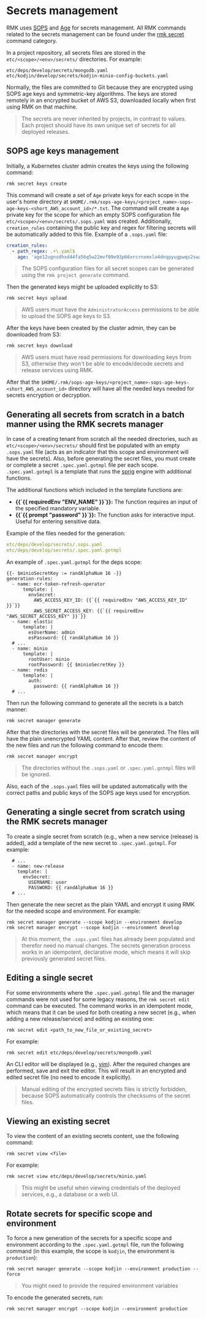 # Secrets management

RMK uses [SOPS](https://github.com/mozilla/sops) and [Age](https://github.com/mozilla/sops#encrypting-using-age)
for secrets management.
All RMK commands related to the secrets management can be found under the [rmk secret](../../commands.md#secret) command category.

In a project repository, all secrets files are stored in the `etc/<scope>/<env>/secrets/` directories.
For example:

```
etc/deps/develop/secrets/mongodb.yaml
etc/kodjin/develop/secrets/kodjin-minio-config-buckets.yaml
```

Normally, the files are committed to Git because they are encrypted using SOPS age keys and symmetric-key algorithms.
The keys are stored remotely in an encrypted bucket of AWS S3, downloaded locally when first using RMK
on that machine.

> The secrets are never inherited by projects, in contrast to values. Each project should have its own unique set 
> of secrets for all deployed releases.

## SOPS age keys management

Initially, a Kubernetes cluster admin creates the keys using the following command:

```shell
rmk secret keys create
```

This command will create a set of `Age` private keys for each scope in the user's home directory 
at `$HOME/.rmk/sops-age-keys/<project_name>-sops-age-keys-<short_AWS_account_id>/*.txt`. 
The command will create a `Age` private key for the scope for which an empty 
SOPS configuration file `etc/<scope>/<env>/secrets/.sops.yaml` was created. 
Additionally, `creation_rules` containing the public key and regex for filtering secrets will be automatically added to this file. 
Example of a `.sops.yaml` file:

```yaml
creation_rules:
  - path_regex: .+\.yaml$
    age: 'age12ugnsdhxd44fa56q5w22mvf09e93p66xrcrnxmxla4dnqpyugpwqs2swag'
```

> The SOPS configuration files for all secret scopes can be generated using the `rmk project generate` command.

Then the generated keys might be uploaded explicitly to S3:

```shell
rmk secret keys upload
```

> AWS users must have the `AdministratorAccess` permissions to be able to upload the SOPS age keys to S3.

After the keys have been created by the cluster admin, they can be downloaded from S3:

```shell
rmk secret keys download
```

> AWS users must have read permissions for downloading keys from S3,
> otherwise they won't be able to encode/decode secrets and release services using RMK.

After that the `$HOME/.rmk/sops-age-keys/<project_name>-sops-age-keys-<short_AWS_account_id>` directory will have all the needed keys
needed for secrets encryption or decryption.

## Generating all secrets from scratch in a batch manner using the RMK secrets manager

In case of a creating tenant from scratch all the needed directories, such as `etc/<scope>/<env>/secrets/` should first
be populated with an empty `.sops.yaml` file (acts as an indicator that this scope and environment will have the secrets).
Also, before generating the secret files, you must create or complete a secret `.spec.yaml.gotmpl` file per each scope.
`.spec.yaml.gotmpl` is a template that runs the [sprig](https://masterminds.github.io/sprig) engine with additional functions.

The additional functions which included in the template functions are:

- **{{\`{{ requiredEnv "ENV_NAME" }}\`}}:** The function requires an input of the specified mandatory variable.
- **{{\`{{ prompt "password" }}\`}}:** The function asks for interactive input. Useful for entering sensitive data.


Example of the files needed for the generation:

```yaml
etc/deps/develop/secrets/.sops.yaml
etc/deps/develop/secrets/.spec.yaml.gotmpl
```

An example of `.spec.yaml.gotmpl` for the deps scope:

```gotemplate
{{- $minioSecretKey := randAlphaNum 16 -}}
generation-rules:
  - name: ecr-token-refresh-operator
      template: |
        envSecret:
          AWS_ACCESS_KEY_ID: {{`{{ requiredEnv "AWS_ACCESS_KEY_ID" }}`}}
          AWS_SECRET_ACCESS_KEY: {{`{{ requiredEnv "AWS_SECRET_ACCESS_KEY" }}`}}
  - name: elastic
      template: |
        esUserName: admin
        esPassword: {{ randAlphaNum 16 }}
  # ...
  - name: minio
      template: |
        rootUser: minio
        rootPassword: {{ $minioSecretKey }}
  - name: redis
      template: |
        auth:
          password: {{ randAlphaNum 16 }}
  # ...
```

Then run the following command to generate all the secrets is a batch manner:

```shell
rmk secret manager generate
```

After that the directories with the secret files will be generated. 
The files will have the plain unencrypted YAML content.
After that, review the content of the new files and run the following command to encode them:

```shell
rmk secret manager encrypt
```

> The directories without the `.sops.yaml` or `.spec.yaml.gotmpl` files will be ignored.

Also, each of the `.sops.yaml` files will be updated automatically with the correct paths and public keys of the SOPS age keys
used for encryption.

## Generating a single secret from scratch using the RMK secrets manager

To create a single secret from scratch (e.g., when a new service (release) is added), add a template of the new secret 
to `.spec.yaml.gotmpl`. For example:

```gotemplate
  # ...
  - name: new-release
    template: |
      envSecret:
        USERNAME: user
        PASSWORD: {{ randAlphaNum 16 }}
  # ...
```

Then generate the new secret as the plain YAML and encrypt it using RMK for the needed scope and environment.
For example:

```shell
rmk secret manager generate --scope kodjin --environment develop
rmk secret manager encrypt --scope kodjin --environment develop
```

> At this moment, the `.sops.yaml` files has already been populated and therefor need no manual changes.
> The secrets generation process works in an idempotent, declarative mode, which means it will skip previously generated secret files.

## Editing a single secret

For some environments where the `.spec.yaml.gotmpl` file and the manager commands were not used for some legacy reasons,
the `rmk secret edit` command can be executed. The command works in an idempotent mode, which means that it can be used
for both creating a new secret (e.g., when adding a new release/service) and editing an existing one:

```shell
rmk secret edit <path_to_new_file_or_existing_secret>
```

For example:

```shell
rmk secret edit etc/deps/develop/secrets/mongodb.yaml
```

An CLI editor will be displayed (e.g., [vim](https://www.vim.org/)). After the required changes are performed, 
save and exit the editor. This will result in an encrypted and edited secret file (no need to encode it explicitly).

> Manual editing of the encrypted secrets files is strictly forbidden,
> because SOPS automatically controls the checksums of the secret files.

## Viewing an existing secret

To view the content of an existing secrets content, use the following command:

```shell
rmk secret view <file>
```

For example:

```shell
rmk secret view etc/deps/develop/secrets/minio.yaml
```

> This might be useful when viewing credentials of the deployed services, e.g., a database or a web UI.

## Rotate secrets for specific scope and environment

To force a new generation of the secrets for a specific scope and environment according to the `.spec.yaml.gotmpl` file,
run the following command (in this example, the scope is `kodjin`, the environment is `production`):

```shell
rmk secret manager generate --scope kodjin --environment production --force
```

> You might need to provide the required environment variables

To encode the generated secrets, run:

```shell
rmk secret manager encrypt --scope kodjin --environment production
```

